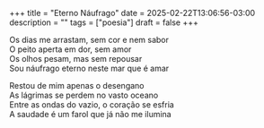 +++
title = "Eterno Náufrago"
date = 2025-02-22T13:06:56-03:00
description = ""
tags = ["poesia"]
draft = false
+++

Os dias me arrastam, sem cor e nem sabor\
O peito aperta em dor, sem amor\
Os olhos pesam, mas sem repousar\
Sou náufrago eterno neste mar que é amar

Restou de mim apenas o desengano\
As lágrimas se perdem no vasto oceano\
Entre as ondas do vazio, o coração se esfria\
A saudade é um farol que já não me ilumina
